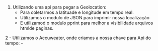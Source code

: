 1. Utilizando uma api para pegar a Geolocation:
    - Para coletarmos a latituade e longitude em tempo real.
    - Utilizamos o modulo de JSON para imprimir nossa localização
    - E utilizamod o modulo pprint para melhor a visibilidade arquivos htmlde paginas.

2 - Utilizamos o Accuweater, onde criamos a nossa chave  para Api do tempo:
    - 

